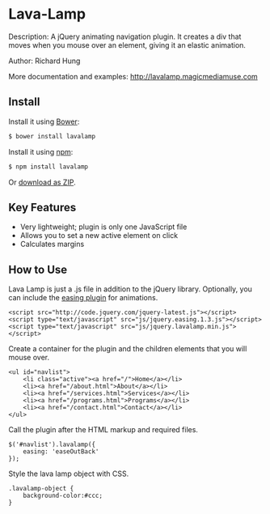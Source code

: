 Lava-Lamp
=================

Description: A jQuery animating navigation plugin. It creates a div that moves when you mouse over an element, giving it an elastic animation.

Author: Richard Hung

More documentation and examples: http://lavalamp.magicmediamuse.com

## Install

Install it using [Bower](http://bower.io):

```sh
$ bower install lavalamp
```

Install it using [npm](https://www.npmjs.org/):

```sh
$ npm install lavalamp
```

Or [download as ZIP](https://github.com/Richard1320/Lava-Lamp/archive/master.zip).

Key Features
--------------------

* Very lightweight; plugin is only one JavaScript file
* Allows you to set a new active element on click
* Calculates margins

How to Use
--------------------

Lava Lamp is just a .js file in addition to the jQuery library. Optionally, you can include the <a href="http://gsgd.co.uk/sandbox/jquery/easing/" target="_blank">easing plugin</a> for animations.

```
<script src="http://code.jquery.com/jquery-latest.js"></script>
<script type="text/javascript" src="js/jquery.easing.1.3.js"></script>
<script type="text/javascript" src="js/jquery.lavalamp.min.js"></script>
```

Create a container for the plugin and the children elements that you will mouse over.

```
<ul id="navlist">
    <li class="active"><a href="/">Home</a></li>
    <li><a href="/about.html">About</a></li>
    <li><a href="/services.html">Services</a></li>
    <li><a href="/programs.html">Programs</a></li>
    <li><a href="/contact.html">Contact</a></li>
</ul>
```

Call the plugin after the HTML markup and required files.

```
$('#navlist').lavalamp({
    easing: 'easeOutBack'
});
```

Style the lava lamp object with CSS.

```
.lavalamp-object {
	background-color:#ccc;
}
```
